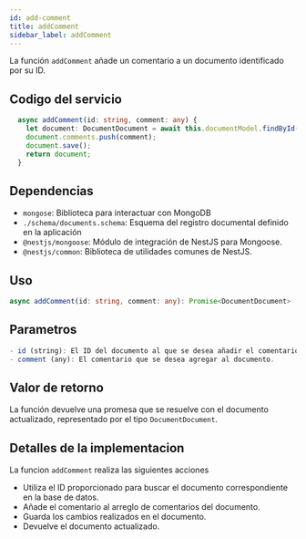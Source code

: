 ```yaml
---
id: add-comment
title: addComment
sidebar_label: addComment
---
```


La función `addComment` añade un comentario a un documento identificado por su ID.

## Codigo del servicio
```typescript
  async addComment(id: string, comment: any) {
    let document: DocumentDocument = await this.documentModel.findById(id);
    document.comments.push(comment);
    document.save();
    return document;
  }
```
## Dependencias
- `mongose`: Biblioteca para interactuar con MongoDB
- `./schema/documents.schema`: Esquema del registro documental definido en la aplicación
- `@nestjs/mongoose`: Módulo de integración de NestJS para Mongoose.
- `@nestjs/common`: Biblioteca de utilidades comunes de NestJS.


## Uso

```typescript
async addComment(id: string, comment: any): Promise<DocumentDocument>
```

## Parametros
```typescript
- id (string): El ID del documento al que se desea añadir el comentario.
- comment (any): El comentario que se desea agregar al documento.
```

## Valor de retorno
La función devuelve una promesa que se resuelve con el documento actualizado, representado por el tipo `DocumentDocument`.

## Detalles de la implementacion

La funcion `addComment` realiza las siguientes acciones

- Utiliza el ID proporcionado para buscar el documento correspondiente en la base de datos.
- Añade el comentario al arreglo de comentarios del documento.
- Guarda los cambios realizados en el documento.
- Devuelve el documento actualizado.